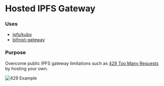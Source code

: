 # Hosted IPFS Gateway

### Uses

- [ipfs/kubo](https://github.com/ipfs/kubo)
- [bifrost-gateway](https://github.com/ipfs/bifrost-gateway)

### Purpose

Overcome public IPFS gateway limitations such as [429 Too Many Requests](https://developer.mozilla.org/en-US/docs/Web/HTTP/Status/429) by hosting your own.

![429 Example](https://github-production-user-asset-6210df.s3.amazonaws.com/23618431/261382276-f08af99b-fad0-4076-afbf-91d41b428147.png)
